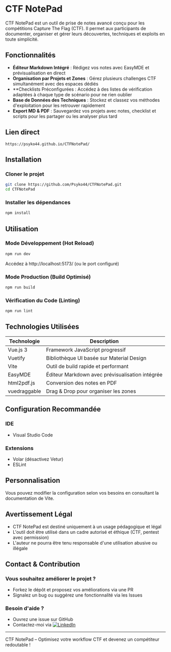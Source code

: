 # CTF NotePad

CTF NotePad est un outil de prise de notes avancé conçu pour les compétitions Capture The Flag (CTF). Il permet aux participants de documenter, organiser et gérer leurs découvertes, techniques et exploits en toute simplicité.

## Fonctionnalités

- **Éditeur Markdown Intégré** : Rédigez vos notes avec EasyMDE et prévisualisation en direct
- **Organisation par Projets et Zones** : Gérez plusieurs challenges CTF simultanément avec des espaces dédiés
- **Checklists Préconfigurées : Accédez à des listes de vérification adaptées à chaque type de scénario pour ne rien oublier
- **Base de Données des Techniques** : Stockez et classez vos méthodes d'exploitation pour les retrouver rapidement
- **Export MD & PDF** : Sauvegardez vos projets avec notes, checklist et scripts pour les partager ou les analyser plus tard

## Lien direct
```
https://psyko44.github.io/CTFNotePad/
```

## Installation

### Cloner le projet
```sh
git clone https://github.com/Psyko44/CTFNotePad.git
cd CTFNotePad
```

### Installer les dépendances
```sh
npm install
```

## Utilisation

### Mode Développement (Hot Reload)
```sh
npm run dev
```
Accédez à http://localhost:5173/ (ou le port configuré)

### Mode Production (Build Optimisé)
```sh
npm run build
```

### Vérification du Code (Linting)
```sh
npm run lint
```

## Technologies Utilisées

| Technologie | Description |
|-------------|-------------|
| Vue.js 3 | Framework JavaScript progressif |
| Vuetify | Bibliothèque UI basée sur Material Design |
| Vite | Outil de build rapide et performant |
| EasyMDE | Éditeur Markdown avec prévisualisation intégrée |
| html2pdf.js | Conversion des notes en PDF |
| vuedraggable | Drag & Drop pour organiser les zones |

## Configuration Recommandée

### IDE
- Visual Studio Code

### Extensions
- Volar (désactivez Vetur)
- ESLint

## Personnalisation

Vous pouvez modifier la configuration selon vos besoins en consultant la documentation de Vite.

## Avertissement Légal

- CTF NotePad est destiné uniquement à un usage pédagogique et légal
- L'outil doit être utilisé dans un cadre autorisé et éthique (CTF, pentest avec permission)
- L'auteur ne pourra être tenu responsable d'une utilisation abusive ou illégale

## Contact & Contribution

### Vous souhaitez améliorer le projet ?
- Forkez le dépôt et proposez vos améliorations via une PR
- Signalez un bug ou suggérez une fonctionnalité via les Issues

### Besoin d'aide ?
- Ouvrez une issue sur GitHub
- Contactez-moi via [![LinkedIn](https://cdn-icons-png.flaticon.com/32/174/174857.png)](https://www.linkedin.com/in/danny-thomas-53b743130/)

---

CTF NotePad – Optimisez votre workflow CTF et devenez un compétiteur redoutable !
